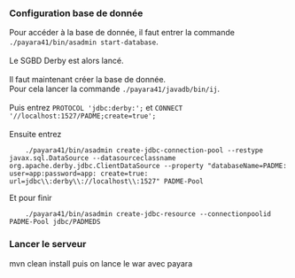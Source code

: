 <h3>Configuration base de donnée</h3>

Pour accéder à la base de donnée, il faut entrer la commande `./payara41/bin/asadmin start-database`.<br><br>
Le SGBD Derby est alors lancé.<br><br>
Il faut maintenant créer la base de donnée.<br>Pour cela lancer la commande `./payara41/javadb/bin/ij`.<br><br>Puis entrez `PROTOCOL 'jdbc:derby:';` et `CONNECT '//localhost:1527/PADME;create=true';`
<br><br>Ensuite entrez
        
        ./payara41/bin/asadmin create-jdbc-connection-pool --restype javax.sql.DataSource --datasourceclassname org.apache.derby.jdbc.ClientDataSource --property "databaseName=PADME: user=app:password=app: create=true: url=jdbc\\:derby\\://localhost\\:1527" PADME-Pool
    
Et pour finir
        
        ./payara41/bin/asadmin create-jdbc-resource --connectionpoolid PADME-Pool jdbc/PADMEDS

<h3>Lancer le serveur</h3>
mvn clean install puis on lance le war avec payara